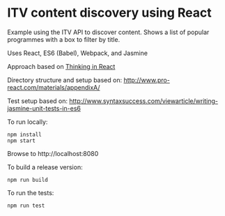 # ITV content discovery using React
Example using the ITV API to discover content. Shows a list of popular programmes with a box to filter by title.

Uses React, ES6 (Babel), Webpack, and Jasmine 

Approach based on [Thinking in React](https://facebook.github.io/react/docs/thinking-in-react.html)

Directory structure and setup based on:
http://www.pro-react.com/materials/appendixA/

Test setup based on:
http://www.syntaxsuccess.com/viewarticle/writing-jasmine-unit-tests-in-es6

To run locally:

```
npm install
npm start
```
Browse to http://localhost:8080

To build a release version:
```
npm run build

```

To run the tests:
```
npm run test

```

